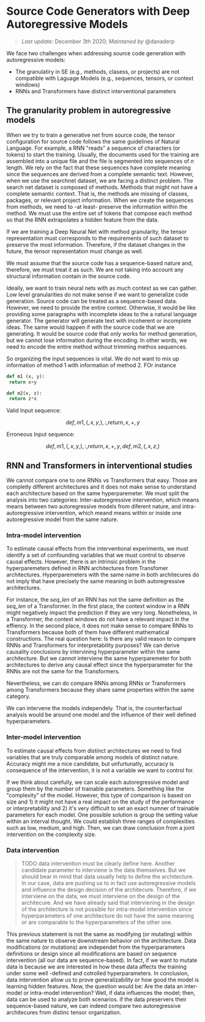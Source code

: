 # Source Code Generators with Deep Autoregressive Models

> *Last update:* December 3th 2020; *Maintaned by* @danaderp

We face two challenges when addressing source code generation with autoregressive models:
- The granulatiry in SE (e.g., methods, clasess, or projects) are not compatible with Laguage Models (e.g., sequences, tensors, or context windows)
- RNNs and Transformers have distinct interventional parameters

## The granularity problem in autoregressive models
When we try to train a generative net from source code, the tensor configuration for source code follows the same guidelines of Natural Language. For example, a RNN "reads" a sequence of characters (or tokens) to start the training. Usually, the documents used for the training are assembled into a unique file and the file is segmented into sequences of *n* length. We rely on the fact that these sequences have complete meaning since the sequences are derived from a complete semantic text. However, when we use the searchnet dataset, we are facing a distinct problem. The search net dataset is composed of methods. Methods that might not have a complete semantic context. That is, the methods are missing of classes, packages, or relevant project information. When we create the sequences from methods, we need to -at least- preserve the information within the method. We must use the entire set of tokens that compose each method so that the RNN extrapolates a hidden feature from the data. 

If we are training a Deep Neural Net with method granularity, the tensor representation must corresponds to the requirements of such dataset to preserve the most information. Therefore, if the dataset changes in the future, the tensor representation must change as well. 

We must assume that the source code has a sequence-based nature and, therefore, we must treat it as such. We are not taking into account any structural information contain in the source code. 

Ideally, we want to train neural nets with as much context as we can gather. Low level granularities do not make sense if we want to generalize code generation. Source code can be treated as a sequence-based data. However, we need to provide the entire context. Otherwise, it would be like providing some paragraphs with incomplete ideas to the a natural language generator. The generator will generate text with incoherent or incomplete ideas. The same would happen if with the source code that we are generating. It would be source code that only works for method generation, but we cannot lose information during the encoding. In other words, we need to encode the entire method without trimming methos sequences.

So organizing the input sequences is vital. We do not want to mix up information of method 1 with information of method 2. FOr instance

```python
def m1 (x, y):
 return x+y
```

```python
def m2(x, z):
 return z*x
```

Valid Input sequence:

```math
{def, m1, (, x, y, ), :, return, x, +, y}
```


Erroneous Input sequence:
```math
{def, m1, (, x, y, ), :, return, x, +, y, def, m2, (, x, z, ) }
```


## RNN and Transformers in interventional studies

We cannot compare one to one RNNs vs Transformers that easy. Those are completly different architectures and it does not make sense to understand each architecture based on the same hyperparemeter. We must split the analysis into two categories: Inter-autoregressive intervention, which means means between two autoregressive models from diferent nature, and intra-autoregressive intervention, which meand means within or inside one autoregressive model from the same nature.

### Intra-model intervention
To estimate causal effects from the interventional experiments, we must identify a set of confounding variables that we must control to observe causal effects. However, there is an intrinsic problem in the hyperparemeters defined in RNN architectures from Transfomer architectures. Hyperparemeters with the same name in both architecures do not imply that have precisely the same meaning in both autoregressive architectures. 

For instance, the *seq_len* of an RNN has not the same definition as the *seq_len* of a Transformer. In the first place, the context window in a RNN might negatively impact the prediction if they are very long. Nonetheless, in a Transformer, the context windows do not have a relevant impact in the effiency. In the second place, it does not make sense to compare RNNs to Transformers because both of them have different mathematical constructions. The real question here: Is there any valid reason to compare RNNs and Transformers for interpretability purposes? We can derive causality conclusions by intervining hyperparameter within the same architecture. But we cannot interviene the same hyperparemeter for both architectures to derive any causal effect since the hyperparameter for the RNNs are not the same for the Transformers. 

Nevertheless, we can do compare RNNs among RNNs or Transformers among Transformers because they share same properties within the same category. 

We can intervene the models independely. That is, the counterfactual analysis would be around one model and the influence of their well defined hyperparameters. 

### Inter-model intervention
To estimate causal effects from distinct architectures we need to find variables that are truly comparable among models of distinct nature. Accuracy might me a nice candidate, but unfurtunatly, accuracy is consequence of the intervention, it is not a variable we want to control for. 

If we think about carefully, we can scale each autoregressive model and group them by the number of trainable parameters. Something like the "complexity" of the model. However, this type of comparison is based on size and 1) it might not have a real impact on the study of the performance or interpretability and 2) it's very difficult to set an exact numner of trainable parameters for each model. One possible solution is group the setting value within an interval thought. We could establish three ranges of complexities such as low, medium, and high. Then, we can draw conclusion from a joint intervention on the complexity size.

### Data intervention
>TODO data intervention must be clearly define here. 
Another candidate parameter to interviene is the data themselves. But we should bear in mind that data usually help to define the architecture. In our case, data are pushing us to in fact use autoregressive models and influence the design decision of the architecure. Therefore, if we interviene on the data, we must interviene on the design of the architecure. And we have already said that interviening in the design of the architecture is not possible for intra-model intervention since hyperparameters of one architecture do not have the same meaning or are comparable to the hyperparameters of the other one.

This previous statement is not the same as modifying (or mutating) within the same nature to observe downstream behavior on the architecture. Data modifications (or mutations) are independet from the hyperparameters definitions or design since all modifications are based on sequence intervention (all our data are sequence-based). In fact, if we want to mutate data is because we are interested in how these data affects the training under some well -defined and cotrolled hyperparameters. In conclusion, data intervention allow us to prove generalizability or how good the model is learning hidden features. Now, the question would be: Are the data an inter-model or intra-model intervention? Well, if data influences the model; then, data can be used to analyze both scenarios.  if the data preservers their sequence-based nature, we can indeed compare two autoregressive architecures from distinc tensor organization. 


